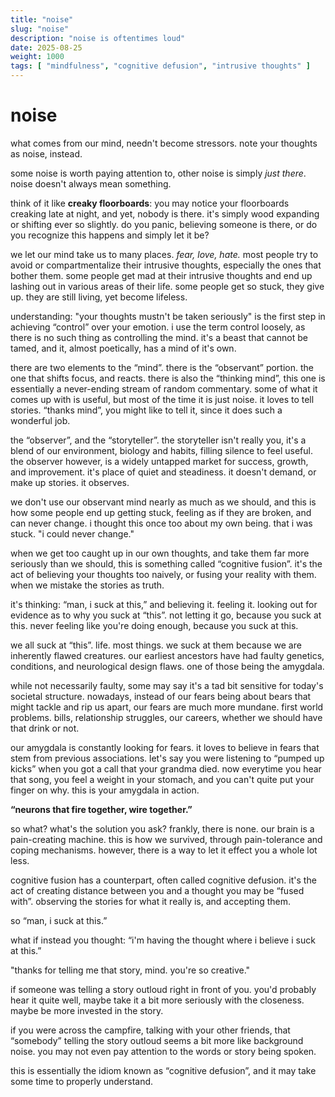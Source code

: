 ```yaml
---
title: "noise"
slug: "noise"
description: "noise is oftentimes loud"
date: 2025-08-25
weight: 1000
tags: [ "mindfulness", "cognitive defusion", "intrusive thoughts" ]
---
```


# noise
what comes from our mind, needn't become stressors. note your thoughts as noise, instead.  

some noise is worth paying attention to, other noise is simply *just there*. noise doesn't always mean something.

think of it like **creaky floorboards**: you may notice your floorboards creaking late at night, and yet, nobody is there. it's simply wood expanding or shifting ever so slightly. do you panic, believing someone is there, or do you recognize this happens and simply let it be?

we let our mind take us to many places. *fear, love, hate.* most people try to avoid or compartmentalize their intrusive thoughts, especially the ones that bother them. some people get mad at their intrusive thoughts and end up lashing out in various areas of their life. some people get so stuck, they give up. they are still living, yet become lifeless.

understanding: "your thoughts mustn't be taken seriously" is the first step in achieving “control” over your emotion. i use the term control loosely, as there is no such thing as controlling the mind. it's a beast that cannot be tamed, and it, almost poetically, has a mind of it's own.

there are two elements to the “mind”. there is the “observant” portion. the one that shifts focus, and reacts. there is also the “thinking mind”, this one is essentially a never-ending stream of random commentary. some of what it comes up with is useful, but most of the time it is just noise. it loves to tell stories. “thanks mind”, you might like to tell it, since it does such a wonderful job.

the “observer”, and the “storyteller”. the storyteller isn't really you, it's a blend of our environment, biology and habits, filling silence to feel useful. the observer however, is a widely untapped market for success, growth, and improvement. it's place of quiet and steadiness. it doesn't demand, or make up stories. it observes.

we don't use our observant mind nearly as much as we should, and this is how some people end up getting stuck, feeling as if they are broken, and can never change. i thought this once too about my own being. that i was stuck. "i could never change."
 
when we get too caught up in our own thoughts, and take them far more seriously than we should, this is something called “cognitive fusion”. it's the act of believing your thoughts too naively, or fusing your reality with them. when we mistake the stories as truth.

it's thinking: “man, i suck at this,” and believing it. feeling it. looking out for evidence as to why you suck at “this”. not letting it go, because you suck at this. never feeling like you're doing enough, because you suck at this.

we all suck at “this”. life. most things. we suck at them because we are inherently flawed creatures. our earliest ancestors have had faulty genetics, conditions, and neurological design flaws. one of those being the amygdala.

while not necessarily faulty, some may say it's a tad bit sensitive for today's societal structure. nowadays, instead of our fears being about bears that might tackle and rip us apart, our fears are much more mundane. first world problems. bills, relationship struggles, our careers, whether we should have that drink or not.

our amygdala is constantly looking for fears. it loves to believe in fears that stem from previous associations. let's say you were listening to “pumped up kicks” when you got a call that your grandma died. now everytime you hear that song, you feel a weight in your stomach, and you can't quite put your finger on why. this is your amygdala in action. 

**“neurons that fire together, wire together.”**

so what? what's the solution you ask? frankly, there is none. our brain is a pain-creating machine. this is how we survived, through pain-tolerance and coping mechanisms. however, there is a way to let it effect you a whole lot less.

cognitive fusion has a counterpart, often called cognitive defusion. it's the act of creating distance between you and a thought you may be “fused with”. observing the stories for what it really is, and accepting them.

so “man, i suck at this.”

what if instead you thought: “i'm having the thought where i believe i suck at this.”

"thanks for telling me that story, mind. you're so creative."

if someone was telling a story outloud right in front of you. you'd probably hear it quite well, maybe take it a bit more seriously with the closeness. maybe be more invested in the story.

if you were across the campfire, talking with your other friends, that “somebody” telling the story outloud seems a bit more like background noise. you may not even pay attention to the words or story being spoken.

this is essentially the idiom known as “cognitive defusion”, and it may take some time to properly understand.

